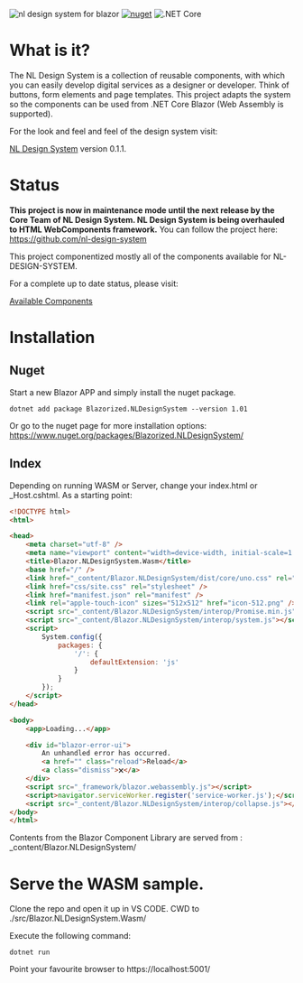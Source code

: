 ![nl design system for blazor](docs/img/nl-design-system-blazor.svg)
[![nuget](https://img.shields.io/nuget/v/Blazorized.NLDesignSystem)](https://www.nuget.org/packages/Blazorized.NLDesignSystem/) ![.NET Core](https://github.com/sjefvanleeuwen/nl-design-system-blazor/workflows/.NET%20Core/badge.svg)
# What is it?

The NL Design System is a collection of reusable components, with which you can easily develop digital services as a designer or developer. Think of buttons, form elements and page templates. This project adapts the system so the components can be used from .NET Core Blazor (Web Assembly is supported).

For the look and feel and feel of the design system visit:

[NL Design System](https://nl-design-system.gitlab.io/nl-design-system/index.html) version 0.1.1.


# Status

**This project is now in maintenance mode until the next release by the Core Team of NL Design System. NL Design System is being overhauled to HTML WebComponents framework.**
You can follow the project here: https://github.com/nl-design-system


This project componentized mostly all of the components available for NL-DESIGN-SYSTEM.

For a complete up to date status, please visit:

[Available Components](./src/Blazor.NLDesignSystem/Components/readme.md)

# Installation

## Nuget

Start a new Blazor APP and simply install the nuget package.

```
dotnet add package Blazorized.NLDesignSystem --version 1.01
```

Or go to the nuget page for more installation options: https://www.nuget.org/packages/Blazorized.NLDesignSystem/

## Index

Depending on running WASM or Server, change your index.html or _Host.cshtml. As a starting point:

```html
<!DOCTYPE html>
<html>

<head>
    <meta charset="utf-8" />
    <meta name="viewport" content="width=device-width, initial-scale=1.0, maximum-scale=1.0, user-scalable=no" />
    <title>Blazor.NLDesignSystem.Wasm</title>
    <base href="/" />
    <link href="_content/Blazor.NLDesignSystem/dist/core/uno.css" rel="stylesheet" />
    <link href="css/site.css" rel="stylesheet" />
    <link href="manifest.json" rel="manifest" />
    <link rel="apple-touch-icon" sizes="512x512" href="icon-512.png" />
    <script src="_content/Blazor.NLDesignSystem/interop/Promise.min.js"></script>
    <script src="_content/Blazor.NLDesignSystem/interop/system.js"></script>
    <script>
        System.config({
            packages: {
                '/': {
                    defaultExtension: 'js'
                }
            }
        });
    </script>
</head>

<body>
    <app>Loading...</app>

    <div id="blazor-error-ui">
        An unhandled error has occurred.
        <a href="" class="reload">Reload</a>
        <a class="dismiss">🗙</a>
    </div>
    <script src="_framework/blazor.webassembly.js"></script>
    <script>navigator.serviceWorker.register('service-worker.js');</script>
    <script src="_content/Blazor.NLDesignSystem/interop/collapse.js"></script>
</body>
</html>

```

Contents from the Blazor Component Library are served from : _content/Blazor.NLDesignSystem/

# Serve the WASM sample.

Clone the repo and open it up in VS CODE. CWD to ./src/Blazor.NLDesignSystem.Wasm/

Execute the following command:

```
dotnet run
```

Point your favourite browser to https://localhost:5001/
